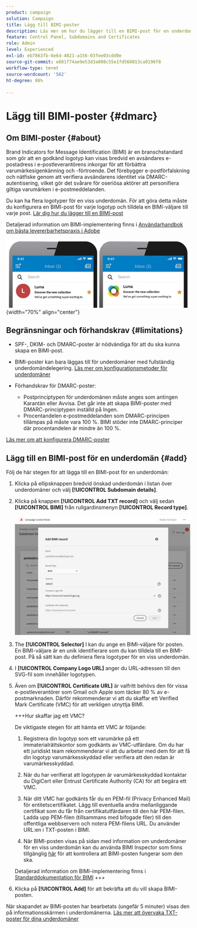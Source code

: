```yaml
---
product: campaign
solution: Campaign
title: Lägg till BIMI-poster
description: Läs mer om hur du lägger till en BIMI-post för en underdomän.
feature: Control Panel, Subdomains and Certificates
role: Admin
level: Experienced
exl-id: eb7863fb-6e6d-4821-a156-03fee03cdd0e
source-git-commit: e601f74ae9e53d3a008c55e1fd568013ca0196f8
workflow-type: tm+mt
source-wordcount: '562'
ht-degree: 86%

---
```


# Lägg till BIMI-poster {#dmarc}

## Om BIMI-poster {#about}

Brand Indicators for Message Identification (BIMI) är en branschstandard som gör att en godkänd logotyp kan visas bredvid en avsändares e-postadress i e-postleverantörens inkorgar för att förbättra varumärkesigenkänning och -förtroende. Det förebygger e-postförfalskning och nätfiske genom att verifiera avsändarens identitet via DMARC-autentisering, vilket gör det svårare för oseriösa aktörer att personifiera giltiga varumärken i e-postmeddelanden.

Du kan ha flera logotyper för en viss underdomän. För att göra detta måste du konfigurera en BIMI-post för varje logotyp och tilldela en BIMI-väljare till varje post. [Lär dig hur du lägger till en BIMI-post](#add)

Detaljerad information om BIMI-implementering finns i [Användarhandbok om bästa levererbarhetspraxis i Adobe](https://experienceleague.adobe.com/docs/deliverability-learn/deliverability-best-practice-guide/additional-resources/technotes/implement-bimi.html?lang=sv)

![](assets/bimi-example.png){width="70%" align="center"}

## Begränsningar och förhandskrav {#limitations}

* SPF-, DKIM- och DMARC-poster är nödvändiga för att du ska kunna skapa en BIMI-post.
* BIMI-poster kan bara läggas till för underdomäner med fullständig underdomändelegering. [Läs mer om konfigurationsmetoder för underdomäner](subdomains-branding.md#subdomain-delegation-methods)
* Förhandskrav för DMARC-poster:

   * Postprinciptypen för underdomänen måste anges som antingen Karantän eller Avvisa. Det går inte att skapa BIMI-poster med DMARC-principtypen inställd på Ingen.
   * Procentandelen e-postmeddelanden som DMARC-principen tillämpas på måste vara 100 %. BIMI stöder inte DMARC-principer där procentandelen är mindre än 100 %.

[Läs mer om att konfigurera DMARC-poster](dmarc.md)

## Lägg till en BIMI-post för en underdomän {#add}

Följ de här stegen för att lägga till en BIMI-post för en underdomän:

1. Klicka på ellipsknappen bredvid önskad underdomän i listan över underdomäner och välj **[!UICONTROL Subdomain details]**.

1. Klicka på knappen **[!UICONTROL Add TXT record]** och välj sedan **[!UICONTROL BIMI]** från rullgardinsmenyn **[!UICONTROL Record type]**.

   ![](assets/bimi-add.png)

1. The **[!UICONTROL Selector]** I kan du ange en BIMI-väljare för posten. En BIMI-väljare är en unik identifierare som du kan tilldela till en BIMI-post. På så sätt kan du definiera flera logotyper för en viss underdomän.

1. I **[!UICONTROL Company Logo URL]** anger du URL-adressen till den SVG-fil som innehåller logotypen.

1. Även om **[!UICONTROL Certificate URL]** är valfritt behövs den för vissa e-postleverantörer som Gmail och Apple som täcker 80 % av e-postmarknaden. Därför rekommenderar vi att du skaffar ett Verified Mark Certificate (VMC) för att verkligen utnyttja BIMI.

   +++Hur skaffar jag ett VMC?

   De viktigaste stegen för att hämta ett VMC är följande:

   1. Registrera din logotyp som ett varumärke på ett immaterialrättskontor som godkänts av VMC-utfärdare. Om du har ett juridiskt team rekommenderar vi att du arbetar med dem för att få din logotyp varumärkesskyddad eller verifiera att den redan är varumärkesskyddad.

   1. När du har verifierat att logotypen är varumärkesskyddad kontaktar du DigiCert eller Entrust Certificate Authority (CA) för att begära ett VMC.

   1. När ditt VMC har godkänts får du en PEM-fil (Privacy Enhanced Mail) för entitetscertifikatet. Lägg till eventuella andra mellanliggande certifikat som du får från certifikatutfärdaren till den här PEM-filen. Ladda upp PEM-filen (tillsammans med bifogade filer) till den offentliga webbservern och notera PEM-filens URL. Du använder URL:en i TXT-posten i BIMI.

   1. När BIMI-posten visas på sidan med information om underdomäner för en viss underdomän kan du använda BIMI Inspector som finns tillgänglig [här](https://bimigroup.org/bimi-generator/) för att kontrollera att BIMI-posten fungerar som den ska.

   Detaljerad information om BIMI-implementering finns i [Standarddokumentation för BIMI](https://bimigroup.org/implementation-guide/)
+++

1. Klicka på **[!UICONTROL Add]** för att bekräfta att du vill skapa BIMI-posten.

När skapandet av BIMI-posten har bearbetats (ungefär 5 minuter) visas den på informationsskärmen i underdomänerna. [Läs mer att övervaka TXT-poster för dina underdomäner](gs-txt-records.md#monitor)
